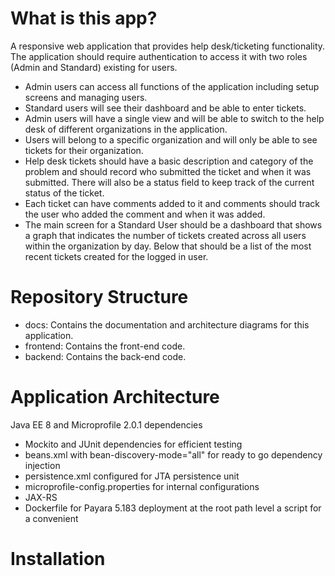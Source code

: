 # What is this app?
A responsive web application that provides help desk/ticketing functionality.
The application should require authentication to access it with two roles (Admin and Standard)
existing for users. 
* Admin users can access all functions of the application including setup screens and managing users. 
* Standard users will see their dashboard and be able to enter tickets.
* Admin users will have a single view and will be able to switch to the help desk of different organizations in the application.
* Users will belong to a specific organization and will only be able to see tickets for their organization.
* Help desk tickets should have a basic description and category of the problem and should record who submitted the ticket
and when it was submitted. There will also be a status field to keep track of the current status of the ticket. 
* Each ticket can have comments added to it and comments should track the user who added the comment and when it was added.
* The main screen for a Standard User should be a dashboard that shows a graph that indicates the number of tickets created across all users within the organization by day. Below that should be a list of the most recent tickets created for the logged in user.
# Repository Structure
* docs: Contains the documentation and architecture diagrams for this application.
* frontend: Contains the front-end code.
* backend: Contains the back-end code.

# Application Architecture
Java EE 8 and Microprofile 2.0.1 dependencies
* Mockito and JUnit dependencies for efficient testing
* beans.xml with bean-discovery-mode="all" for ready to go dependency injection
* persistence.xml configured for JTA persistence unit
* microprofile-config.properties for internal configurations
* JAX-RS 
* Dockerfile for Payara 5.183 deployment at the root path level a script for a convenient


# Installation